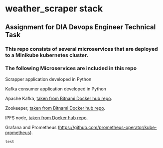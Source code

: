 # weather_scraper stack

## Assignment for DIA Devops Engineer Technical Task

### This repo consists of several microservices that are deployed to a Minikube kubernetes cluster. 

### The following Microservices are included in this repo

Scrapper application developed in Python 

Kafka consumer application developed in Python 

Apache Kafka, [taken from Bitnami Docker hub repo](https://hub.docker.com/r/bitnami/kafka/tags).

Zookeeper,  [taken from Bitnami Docker hub repo](https://hub.docker.com/r/bitnami/zookeeper/tags).

IPFS node, [taken from Docker hub repo](https://hub.docker.com/r/ipfs/go-ipfs).

Grafana and Prometheus (https://github.com/prometheus-operator/kube-prometheus).









``` test ``` 
